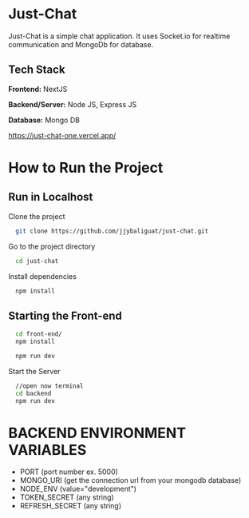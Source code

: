 
# Just-Chat

Just-Chat is a simple chat application.
It uses Socket.io for realtime communication and MongoDb for database.

## Tech Stack

**Frontend:** NextJS

**Backend/Server:** Node JS, Express JS

**Database:** Mongo DB

https://just-chat-one.vercel.app/

# How to Run the Project

## Run in Localhost

Clone the project

```bash
  git clone https://github.com/jjybaliguat/just-chat.git
```

Go to the project directory

```bash
  cd just-chat
```

Install dependencies

```bash
  npm install
```

## Starting the Front-end

```bash
  cd front-end/
  npm install
```

```bash
  npm run dev
```
Start the Server

```bash
  //open now terminal
  cd backend
  npm run dev
```

# BACKEND ENVIRONMENT VARIABLES

- PORT (port number ex. 5000)
- MONGO_URI (get the connection url from your mongodb database)
- NODE_ENV (value="development")
- TOKEN_SECRET (any string)
- REFRESH_SECRET (any string)
